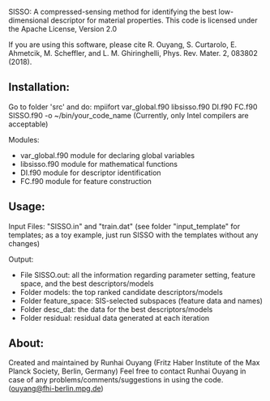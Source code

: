 SISSO: A compressed-sensing method for identifying the best low-dimensional descriptor for material properties.
This code is licensed under the Apache License, Version 2.0

If you are using this software, please cite
R. Ouyang, S. Curtarolo, E. Ahmetcik, M. Scheffler, and L. M. Ghiringhelli, Phys. Rev. Mater. 2, 083802 (2018).


Installation:
-------------
Go to folder 'src' and do: mpiifort var_global.f90 libsisso.f90 DI.f90 FC.f90 SISSO.f90 -o ~/bin/your_code_name
(Currently, only Intel compilers are acceptable)

Modules:
- var_global.f90 module for declaring global variables
- libsisso.f90   module for mathematical functions
- DI.f90         module for descriptor identification
- FC.f90         module for feature construction


Usage:
-------------
Input Files: "SISSO.in" and "train.dat"
(see folder "input_template" for templates; as a toy example, just run SISSO with the templates without any changes)

Output:
- File SISSO.out: all the information regarding parameter setting, feature space, and the best descriptors/models
- Folder models: the top ranked candidate descriptors/models
- Folder feature_space: SIS-selected subspaces (feature data and names)
- Folder desc_dat: the data for the best descriptors/models
- Folder residual: residual data generated at each iteration


About:
-------------
Created and maintained by Runhai Ouyang (Fritz Haber Institute of the Max Planck Society, Berlin, Germany)
Feel free to contact Runhai Ouyang in case of any problems/comments/suggestions in using the code.
(ouyang@fhi-berlin.mpg.de)
